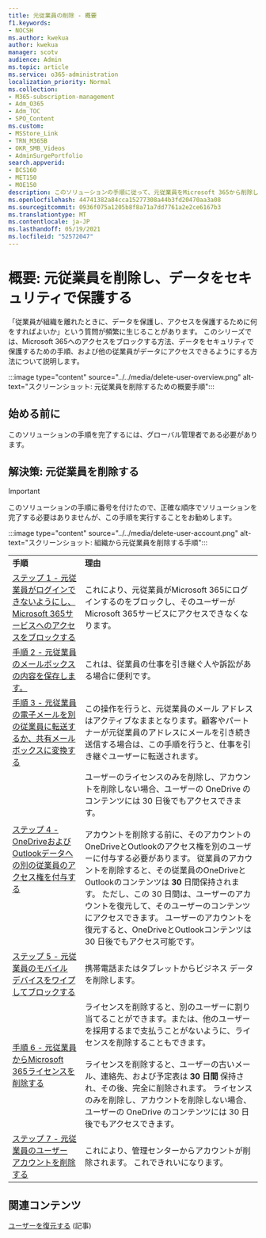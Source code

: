 ```yaml
---
title: 元従業員の削除 - 概要
f1.keywords:
- NOCSH
ms.author: kwekua
author: kwekua
manager: scotv
audience: Admin
ms.topic: article
ms.service: o365-administration
localization_priority: Normal
ms.collection:
- M365-subscription-management
- Adm_O365
- Adm_TOC
- SPO_Content
ms.custom:
- MSStore_Link
- TRN_M365B
- OKR_SMB_Videos
- AdminSurgePortfolio
search.appverid:
- BCS160
- MET150
- MOE150
description: このソリューションの手順に従って、元従業員をMicrosoft 365から削除し、組織のデータを保護します。
ms.openlocfilehash: 44741382a84cca15277308a44b3fd20470aa3a08
ms.sourcegitcommit: 0936f075a1205b8f8a71a7dd7761a2e2ce6167b3
ms.translationtype: MT
ms.contentlocale: ja-JP
ms.lasthandoff: 05/19/2021
ms.locfileid: "52572047"
---
```

# <a name="overview-remove-a-former-employee-and-secure-data"></a>概要: 元従業員を削除し、データをセキュリティで保護する

「従業員が組織を離れたときに、データを保護し、アクセスを保護するために何をすればよいか」という質問が頻繁に生じることがあります。 このシリーズでは、Microsoft 365へのアクセスをブロックする方法、データをセキュリティで保護するための手順、および他の従業員がデータにアクセスできるようにする方法について説明します。

:::image type="content" source="../../media/delete-user-overview.png" alt-text="スクリーンショット: 元従業員を削除するための概要手順":::

## <a name="before-you-begin"></a>始める前に

このソリューションの手順を完了するには、グローバル管理者である必要があります。

## <a name="solution-remove-a-former-employee"></a>解決策: 元従業員を削除する

> [!IMPORTANT]
> このソリューションの手順に番号を付けたので、正確な順序でソリューションを完了する必要はありませんが、この手順を実行することをお勧めします。

:::image type="content" source="../../media/delete-user-account.png" alt-text="スクリーンショット: 組織から元従業員を削除する手順":::

|||
|:-----|:-----|
|**手順** <br/> |**理由** <br/> |
|[ステップ 1 - 元従業員がログインできないようにし、Microsoft 365サービスへのアクセスをブロックする](remove-former-employee-step-1.md) <br/> |これにより、元従業員がMicrosoft 365にログインするのをブロックし、そのユーザーがMicrosoft 365サービスにアクセスできなくなります。 <br/> |
|[手順 2 - 元従業員のメールボックスの内容を保存します。](remove-former-employee-step-2.md) <br/> |これは、従業員の仕事を引き継ぐ人や訴訟がある場合に便利です。 <br/> |
|[手順 3 - 元従業員の電子メールを別の従業員に転送するか、共有メールボックスに変換する](remove-former-employee-step-3.md) <br/> |この操作を行うと、元従業員のメール アドレスはアクティブなままとなります。顧客やパートナーが元従業員のアドレスにメールを引き続き送信する場合は、この手順を行うと、仕事を引き継ぐユーザーに転送されます。 <br/> |
|[ステップ 4 - OneDriveおよびOutlookデータへの別の従業員のアクセス権を付与する](remove-former-employee-step-6.md) <br/> |ユーザーのライセンスのみを削除し、アカウントを削除しない場合、ユーザーの OneDrive のコンテンツには 30 日後でもアクセスできます。 <br/><br/> アカウントを削除する前に、そのアカウントのOneDriveとOutlookのアクセス権を別のユーザーに付与する必要があります。 従業員のアカウントを削除すると、その従業員のOneDriveとOutlookのコンテンツは **30** 日間保持されます。 ただし、この 30 日間は、ユーザーのアカウントを復元して、そのユーザーのコンテンツにアクセスできます。 ユーザーのアカウントを復元すると、OneDriveとOutlookコンテンツは 30 日後でもアクセス可能です。 <br/> |
|[ステップ 5 - 元従業員のモバイル デバイスをワイプしてブロックする](remove-former-employee-step-4.md) <br/> |携帯電話またはタブレットからビジネス データを削除します。  <br/> |
|[手順 6 - 元従業員からMicrosoft 365ライセンスを削除する](remove-former-employee-step-7.md) <br/> |ライセンスを削除すると、別のユーザーに割り当てることができます。または、他のユーザーを採用するまで支払うことがないように、ライセンスを削除することもできます。  <br/><br/> ライセンスを削除すると、ユーザーの古いメール、連絡先、および予定表は **30 日間** 保持され、その後、完全に削除されます。 ライセンスのみを削除し、アカウントを削除しない場合、ユーザーの OneDrive のコンテンツには 30 日後でもアクセスできます。  <br/> |
|[ステップ 7 - 元従業員のユーザー アカウントを削除する](remove-former-employee-step-7.md) <br/> |これにより、管理センターからアカウントが削除されます。 これできれいになります。 <br/> |

## <a name="related-content"></a>関連コンテンツ

[ユーザーを復元する](restore-user.md) (記事)
